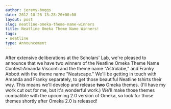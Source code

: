 ```yaml
---
author: jeremy-boggs
date: 2012-10-26 13:28:20+00:00
layout: post
slug: neatline-omeka-theme-name-winners
title: Neatline Omeka Theme Name Winners!
tags:
- neatline
type: Announcement
---
```


After extensive deliberations at the Scholars' Lab, we're pleased to announce that we have two winners of the Neatline Omeka Theme Name Contest:Amanda Visconti and the theme name "Astrolabe," and Franky Abbott with the theme name "Neatscape." We'll be getting in touch with Amanda and Franky separately, to get those beautiful Neatline tshirts their way. This means we'll develop and release **two** Omeka themes. (I'll have my work cut out for me, but it's wonderful work.) We'll make those themes compatible with the upcoming 2.0 version of Omeka, so look for those themes shortly after Omeka 2.0 is released!
